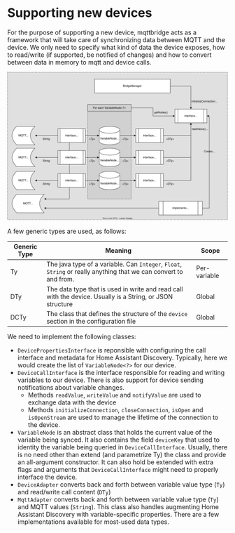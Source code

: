 # Supporting new devices

For the purpose of supporting a new device, mqttbridge acts as a framework that will take care of synchronizing data between MQTT and the device. We only need to specify what kind of data the device exposes, how to read/write (if supported, be notified of changes) and how to convert between data in memory to mqtt and device calls.

![Class Diagram](class-diagram.svg)

A few generic types are used, as follows:

| Generic Type | Meaning                                                                                                           | Scope        |
|--------------|-------------------------------------------------------------------------------------------------------------------|--------------|
| Ty           | The java type of a variable. Can `Integer`, `Float`, `String` or really anything that we can convert to and from. | Per-variable |
| DTy          | The data type that is used in write and read call with the device. Usually is a String, or JSON structure         | Global       | 
| DCTy         | The class that defines the structure of the `device` section in the configuration file                            | Global       | 


We need to implement the following classes:
* `DevicePropertiesInterface` is reponsible with configuring the call interface and metadata for Home Assistant Discovery. Typically, here we would create the list of `VariableNode<?>` for our device.
* `DeviceCallInterface` is the interface responsible for reading and writing variables to our device. There is also support for device sending notifications about variable changes.
    * Methods `readValue`, `writeValue` and `notifyValue` are used to exchange data with the device
    * Methods `initializeConnection`, `closeConnection`, `isOpen` and `isOpenStream` are used to manage the lifetime of the connection to the device.
* `VariableNode` is an abstract class that holds the current value of the variable being synced. It also contains the field `deviceKey` that used to identity the variable being queried in `DeviceCallInterface`. Usually, there is no need other than extend (and parametrize Ty) the class and provide an all-argument constructor. It can also hold be extended with extra flags and arguments that `DeviceCallInterface` might need to properly interface the device.
* `DeviceAdapter` converts back and forth between variable value type (`Ty`) and read/write call content (`DTy`)
* `MqttAdapter` converts back and forth between variable value type (`Ty`) and MQTT values (`String`). This class also handles augmenting Home Assistant Discovery with variable-specific properties. There are a few implementations available for most-used data types.
